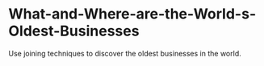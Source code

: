 # What-and-Where-are-the-World-s-Oldest-Businesses
Use joining techniques to discover the oldest businesses in the world.
